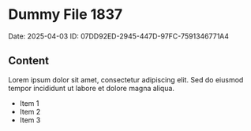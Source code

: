 # Dummy File 1837

Date: 2025-04-03
ID: 07DD92ED-2945-447D-97FC-7591346771A4

## Content

Lorem ipsum dolor sit amet, consectetur adipiscing elit.
Sed do eiusmod tempor incididunt ut labore et dolore magna aliqua.

* Item 1
* Item 2
* Item 3
